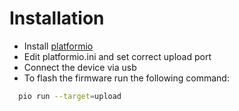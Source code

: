 # Installation

- Install [platformio](https://platformio.org/)
- Edit platformio.ini and set correct upload port
- Connect the device via usb
- To flash the firmware run the following command:
```bash
  pio run --target=upload
```
